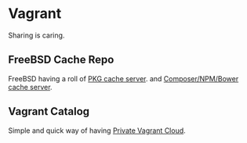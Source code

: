 # Vagrant

Sharing is caring. 

## FreeBSD Cache Repo

FreeBSD having a roll of [PKG cache server](http://blog.redondo.si/blog/2015/05/25/freebsd-pkg-cache-server/).
and [Composer/NPM/Bower cache server](http://blog.redondo.si/blog/2015/05/25/composer-slash-npm-slash-bower-cache-server/).

## Vagrant Catalog

Simple and quick way of having [Private Vagrant Cloud](http://blog.redondo.si/blog/2015/08/13/private-vagrant-cloud/).
